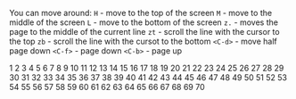 You can move around:
`H` - move to the top of the screen
`M` - move to the middle of the screen
`L` - move to the bottom of the screen
`z.` - moves the page to the middle of the current line
`zt` - scroll the line with the cursor to the top
`zb` - scroll the line with the cursot to the bottom
`<C-d>` - move half page down
`<C-f>` - page down
`<C-b>` - page up

1
2
3
4
5
6
7
8
9
10
11
12
13
14
15
16
17
18
19
20
21
22
23
24
25
26
27
28
29
30
31
32
33
34
35
36
37
38
39
40
41
42
43
44
45
46
47
48
49
50
51
52
53
54
55
56
57
58
59
60
61
62
63
64
65
66
67
68
69
70
